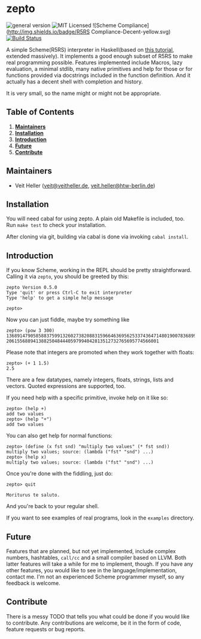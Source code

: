 # zepto
![general version](http://img.shields.io/badge/version-0.5.1-yellow.svg)
![MIT Licensed](http://img.shields.io/badge/license-MIT-blue.svg)
![Scheme Compliance](http://img.shields.io/badge/R5RS Compliance-Decent-yellow.svg)
[![Build Status](https://travis-ci.org/hellerve/zepto.png?branch=master)](https://travis-ci.org/hellerve/zepto)

A simple Scheme(R5RS) interpreter in Haskell(based on 
[this tutorial](http://upload.wikimedia.org/wikipedia/commons/a/aa/Write_Yourself_a_Scheme_in_48_Hours.pdf),
extended massively).
It implements a good enough subset of R5RS to make real programming possible.
Features implemented include Macros, lazy evaluation, a minimal stdlib, many
native primitives and help for those or for functions provided via docstrings 
included in the function definition. And it actually has a decent shell with
completion and history.

It is very small, so the name might or might not be appropriate.

## Table of Contents

1. **[Maintainers](#maintainers)**
2. **[Installation](#installation)**
3. **[Introduction](#introduction)**
4. **[Future](#future)**
5. **[Contribute](#contribute)**

## Maintainers

* Veit Heller (<veit@veitheller.de>, <veit.heller@htw-berlin.de>)

## Installation

You will need cabal for using zepto. A plain old Makefile is included, too.
Run `make test` to check your installation.

After cloning via git, building via cabal is done via invoking `cabal install`.

## Introduction

If you know Scheme, working in the REPL should be pretty straightforward.
Calling it via `zepto`, you should be greeted by this:

```
zepto Version 0.5.0
Type 'quit' or press Ctrl-C to exit interpreter
Type 'help' to get a simple help message

zepto>
```

Now you can just fiddle, maybe try something like

```
zepto> (pow 3 300)
136891479058588375991326027382088315966463695625337436471480190078368997177499076593800
206155688941388250484440597994042813512732765695774566001
```

Please note that integers are promoted when they work together with floats:

```
zepto> (+ 1 1.5)
2.5
```

There are a few datatypes, namely integers, floats, strings, lists and
vectors. Quoted expressions are supported, too.

If you need help with a specific primitive, invoke help on it like so:

```
zepto> (help +)
add two values
zepto> (help "+")
add two values
```

You can also get help for normal functions:

```
zepto> (define (x fst snd) "multiply two values" (* fst snd))
multiply two values; source: (lambda ("fst" "snd") ...)
zepto> (help x)
multiply two values; source: (lambda ("fst" "snd") ...)
```

Once you're done with the fiddling, just do:

```
zepto> quit

Moriturus te saluto.
```

And you're back to your regular shell.

If you want to see examples of real programs, look in the `examples`
directory.

## Future

Features that are planned, but not yet implemented, include complex numbers, 
hashtables, `call/cc` and a small compiler based on LLVM. 
Both latter features will take a while for me to implement, though. If 
you have any other features, you would like to see in the 
language/implementation, contact me. I'm not an experienced Scheme
programmer myself, so any feedback is welcome.

## Contribute

There is a messy TODO that tells you what could be done if you would like
to contribute. Any contributions are welcome, be it in the form of code,
feature requests or bug reports.
